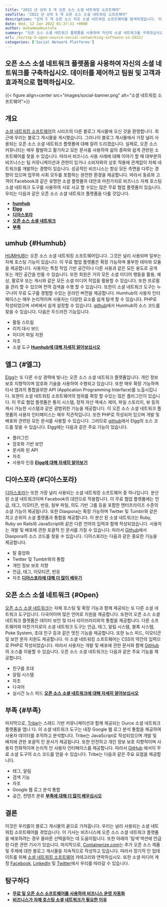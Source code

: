 ```yaml
---
title: "2022 년 상위 5 개 오픈 소스 소셜 네트워킹 소프트웨어" 
seoTitle: "2022 년 상위 5 개 오픈 소스 소셜 네트워킹 소프트웨어" 
description: "상위 5 개 오픈 소스 자조 소셜 네트워킹 소프트웨어를 탐색하겠습니다. 이 소프트웨어에는 Humhub, Elgg, Diaspora, 오픈 소스 소셜 네트워크 및 부족이 포함됩니다." 
date: Wed, 12 Jan 2022 01:37:31 +0000
author: muhammadmustafa
summary: "오픈 소스 소셜 네트워크 플랫폼을 사용하여 자신의 소셜 네트워크를 구축하십시오. 데이터를 제어하고 팀원과 협력하십시오 & amp; 고객." 
url: /ko/top-5-open-source-social-networking-software-in-2022/
categories: ['Social Network Platforms']
---
```


## 오픈 소스 소셜 네트워크 플랫폼을 사용하여 자신의 소셜 네트워크를 구축하십시오. 데이터를 제어하고 팀원 및 고객과 효과적으로 협력하십시오.

{{< figure align=center src="images/social-banner.png" alt="소셜 네트워킹 소프트웨어">}}


## 개요
[소셜 네트워킹 소프트웨어][1]의 시리즈의 다른 블로그 게시물에 오신 것을 환영합니다. 최근에 우리는 블로그 게시물을 게시했습니다. 그러나이 블로그 게시물에서 가장 널리 사용되는 오픈 소스 소셜 네트워크 플랫폼에 대해 알려 드리겠습니다. 실제로, 오픈 소스 커뮤니티는 매우 활발하고 활기차고 모든 문서를 사용하여 삶의 종파와 쉽게 관련된 소프트웨어를 찾을 수 있습니다. 따라서 비즈니스 사용 사례에 대해 이야기 할 때 대부분의 비즈니스는 팀 커뮤니케이션과 관련이 있거나 소비자와의 상호 작용에 관계없이 자체 네트워크를 개발하는 경향이 있습니다.
성공적인 비즈니스는 항상 모든 측면을 다루는 경향이 있으며 업무와 사회 모두를 포함하는 완전한 환경을 제공합니다. 따라서 동료와 고객이 Facebook과 같은 유명한 소셜 플랫폼의 대안과 마찬가지로 비즈니스 자체 호스팅 소셜 네트워크 도구를 사용하여 서로 사교 할 수있는 많은 무료 협업 플랫폼이 있습니다. 우리는 다음과 같은 오픈 소스 소셜 네트워크 플랫폼을 다룰 것입니다.
* **[humhub][3]** 
* **[Elgg][4]** 
* **[디아스포라][5]** 
* [ **오픈 소스 소셜 네트워크** ][6]
* **[부족][7]** 

## umhub {#Humhub}

[HUMHUB][8]는 오픈 소스 소셜 네트워킹 소프트웨어입니다. 그것은 널리 사용되며 일부는 자체 호스팅 기능이 있습니다. 이 무료 협업 플랫폼은 확장 가능하며 풍부한 테마와 모듈을 제공합니다. 사용자는 특정 작업 기반 공간이나 다른 사용과 같은 모든 용도로 공개 또는 개인 공간을 만들 수 있습니다. 또한 회원은 거의 모든 소셜 미디어 행동을 활용, 예상, 팔로우 또는 게시와 같은 모든 소셜 미디어 작업을 활용할 수 있습니다. 또한 프로필을 관리 할 수 ​​있으며 전역 검색을 수행 할 수 있습니다. 또한이 소셜 네트워크 도구는 누구나이 무료 도구를 경험할 수있는 온라인 버전을 제공합니다. Humhub의 사용자 인터페이스는 매우 논리적이며 사용자는 다양한 요소를 쉽게 탐색 할 수 있습니다. PHP로 작성되었으며 서버에서 쉽게 설정할 수 있습니다. [github][9]에서 Humhub의 소스 코드를 찾을 수 있습니다.
다음은 두드러진 기능입니다.
  * 활동 스트림
  * 리치 대시 보드
  * 미디어 파일 지원
  * 자조
  * 소셜 도구
[ **Humhub에 대해 자세히 알아보십시오** ][10]

## 엘그 {#엘그}

[Elgg][11]는 또 다른 수상 경력에 빛나는 오픈 소스 소셜 네트워크 플랫폼입니다. 개인 정보 보호 지향적이며 암호화 기술을 사용하여 수행되고 있습니다. 또한 매우 확장 가능하며 타사 앱과의 통합을위한 API (Application Programming Interface)를 노출시킵니다. 또한이 소셜 네트워킹 소프트웨어의 범위를 확장 할 수있는 많은 플러그인이 있습니다. 이 무료 협업 플랫폼은 통지 시스템, 정적 자산 액세스 제어, 파일 스토리지, 뷰 등의 캐시 가능한 시스템과 같은 광범위한 기능을 제공합니다. 이 오픈 소스 소셜 네트워크 플랫폼의 사용자 인터페이스는 매우 직관적입니다. 또한 PHP로 작성되어 있으며 개발 및 배포와 관련된 모든 문서를 사용할 수 있습니다. 그러므로 [github][12]에서 Elgg의 소스 코드를 찾을 수 있습니다.
Elgg에는 다음과 같은 주요 기능이 있습니다.
  * 플러그인
  * 암호화 기반 보안
  * 문서화 된 API
  * 자조
  * 사용자 인증
**[Elgg에 대해 자세히 알아보기][13]**

## 디아스포라 {#디아스포라}

[디아스포라][14]는 또한 가장 널리 사용되는 소셜 네트워킹 소프트웨어 중 하나입니다. 분산 된 소셜 네트워크이며 Facebook의 대안으로 작용합니다. 이 무료 협업 플랫폼에는 언급, 태그, 이모티콘, 반응, 첨부 파일, 의도 기반 그룹 등을 포함한 엔터프라이즈 수준의 소셜 기능이 제공됩니다. 또한 Diaspora는 확장 가능하며 Twitter 및 Tumblr와 같은 최고 순위의 소셜 플랫폼과 통합을 제공합니다. 이 분산 된 소셜 네트워크는 Ruby, Ruby on Rails와 JavaScript와 같은 다른 언어의 입력과 함께 작성되었습니다. 사용자는 개발 및 배포에 관한 포괄적 인 문서를 가질 수 있습니다. 따라서 [Github][15]에서 Diaspora의 소스 코드를 찾을 수 있습니다.
디아스포라는 다음과 같은 중요한 기능을 제공합니다.
  * 탈 중앙화
  * Twitter 및 Tumblr와의 통합
  * 개인 정보 보호 지향
  * 언급, 태그, 이모티콘, 반응
  * 자조
**[디아스포라에 대해 더 많이 배우기][16]**

## 오픈 소스 소셜 네트워크 {#Open}

[오픈 소스 소셜 네트워크][17]는 자체 호스팅 및 확장 기능과 함께 제공되는 또 다른 소셜 네트워크 도구입니다. 다국어이며 많은 언어로 지원을 제공합니다. 또한이 오픈 소스 소셜 네트워크 플랫폼은 데이터 보안 및 타사 라이브러리와의 통합을 제공합니다. 다른 소프트웨어와 마찬가지로이 소셜 네트워크 도구는 언급, 태그, 알림 시스템, 블록 시스템, Poke System, 초대 친구 등과 같은 멋진 기능을 제공합니다. 또한 뉴스 피드, 이모티콘 및 보안 문자 지원도 제공합니다. 이 소셜 네트워킹 소프트웨어는 CSS의 약간의 입력으로 PHP로 작성되었습니다. 따라서 사용자는 개발 및 배포에 관한 문서와 함께 [GitHub][18]의 소스를 이용할 수 있습니다.
오픈 소스 소셜 네트워크는 다음과 같은 주요 기능을 제공합니다.
  * 친구를 초대
  * 알림 시스템
  * 자조
  * 다국어
  * 실시간 뉴스 피드
[ **오픈 소스 소셜 네트워크에 대해 자세히 알아보십시오** ][19]

## 부족 {#부족}

마지막으로, [Tribe][20]는 스레드 기반 커뮤니케이션과 함께 제공되는 Ource 소셜 네트워크 플랫폼을 엽니 다. 이 소셜 네트워크 도구는 내장 Google 웹 로그 분석 통합을 제공하여 사용자 데이터를 추적하고 분석합니다. Tribe는 JavaScript로 작성되었으며 개발 및 배치에 관한 포괄적 인 문서가 제공됩니다. 또한 안전하고 개인 정보 보호 지향적이며 사용자 친화적이며 논리적 인 사용자 인터페이스를 제공합니다. 따라서 [GitHub][21] 에서이 무료 소셜 도구의 소스 코드를 얻을 수 있습니다.
Tribe는 다음과 같은 주요 요점을 제공합니다.
  * 태그, 알림
  * 검색 기능
  * 자조
  * Google 웹 로그 분석 통합
  * 공간, 컨텐츠 분류
[ **부족에 대해 더 많이 배우십시오** ][22]

## **결론** 
이것은 우리를이 블로그 게시물의 끝으로 가져옵니다. 우리는 널리 사용되는 소셜 네트워킹 소프트웨어를 겪었습니다. 이 기사는 비즈니스에 오픈 소스 소셜 네트워크 플랫폼을 배포하려는 경우 올바른 선택을하는 데 도움이됩니다. 또한 아래의 '탐색'섹션에 언급 된 다른 관련 기사가 있습니다.
마지막으로, [Containerize.com][23]는 추가 오픈 소스 제품 및 주제에 대한 블로그 게시물을 지속적으로 작성하고 있습니다. 따라서 정기적 인 업데이트를 위해 [][24][소셜 네트워킹 소프트웨어][25] 카테고리와 연락하십시오. 또한 소셜 미디어 계정 [Facebook][26], [LinkedIn][27] 및 [Twitter][28]에서 우리를 따라갈 수 있습니다.

## 탐구하다
* **[무료 및 오픈 소스 소프트웨어를 사용하여 비즈니스 운영 자동화][29]** 
* [ **비즈니스가 자체 호스팅 소셜 네트워크가 필요한 이유** ][17]



[1]: https://blog.containerize.com/category/social-network-platforms/
[2]: https://blog.containerize.com/social-network-platforms/why-your-business-needs-a-self-hosted-social-network/
[3]: #Humhub
[4]: #Elgg
[5]: #Diaspora
[6]: #Open
[7]: #Tribe
[8]: https://products.containerize.com/social-network-platforms/humhub/
[9]: https://github.com/humhub/humhub
[10]: https://www.humhub.com/en
[11]: https://products.containerize.com/social-network-platforms/elgg/
[12]: https://github.com/elgg/elgg
[13]: https://elgg.org/
[14]: https://products.containerize.com/social-network-platforms/diaspora/
[15]: https://github.com/diaspora/diaspora
[16]: https://diasporafoundation.org/
[17]: https://products.containerize.com/social-network-platforms/open-source-social-network/
[18]: https://github.com/opensource-socialnetwork/opensource-socialnetwork
[19]: https://www.opensource-socialnetwork.org/
[20]: https://products.containerize.com/social-network-platforms/tribe/
[21]: https://github.com/tribeplatform/api-documentation
[22]: https://docs.tribe.so/
[23]: https://www.containerize.com/
[24]: https://products.containerize.com/video-conferencing/
[25]: https://products.containerize.com/social-network-platforms/
[26]: https://web.facebook.com/containerize
[27]: https://www.linkedin.com/company/containerize/
[28]: https://twitter.com/containerize_co
[29]: https://blog.containerize.com/blogging/automate-business-operations-using-open-source-software/
